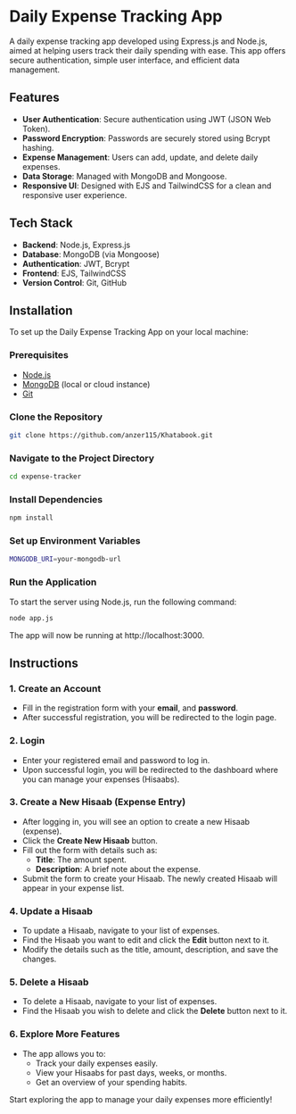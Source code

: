 # Daily Expense Tracking App

A daily expense tracking app developed using Express.js and Node.js, aimed at helping users track their daily spending with ease. This app offers secure authentication, simple user interface, and efficient data management.

## Features

- **User Authentication**: Secure authentication using JWT (JSON Web Token).
- **Password Encryption**: Passwords are securely stored using Bcrypt hashing.
- **Expense Management**: Users can add, update, and delete daily expenses.
- **Data Storage**: Managed with MongoDB and Mongoose.
- **Responsive UI**: Designed with EJS and TailwindCSS for a clean and responsive user experience.

## Tech Stack

- **Backend**: Node.js, Express.js
- **Database**: MongoDB (via Mongoose)
- **Authentication**: JWT, Bcrypt
- **Frontend**: EJS, TailwindCSS
- **Version Control**: Git, GitHub

## Installation

To set up the Daily Expense Tracking App on your local machine:

### Prerequisites

- [Node.js](https://nodejs.org/)
- [MongoDB](https://www.mongodb.com/) (local or cloud instance)
- [Git](https://git-scm.com/)

### Clone the Repository

```bash
git clone https://github.com/anzer115/Khatabook.git
```
### Navigate to the Project Directory
```bash
cd expense-tracker
```
### Install Dependencies
```bash
npm install
```
### Set up Environment Variables
```bash
MONGODB_URI=your-mongodb-url
```
### Run the Application

To start the server using Node.js, run the following command:

```bash
node app.js
```
The app will now be running at http://localhost:3000.


## Instructions

### 1. Create an Account
- Fill in the registration form with your **email**, and **password**.
- After successful registration, you will be redirected to the login page.

### 2. Login

- Enter your registered email and password to log in.
- Upon successful login, you will be redirected to the dashboard where you can manage your expenses (Hisaabs).

### 3. Create a New Hisaab (Expense Entry)

- After logging in, you will see an option to create a new Hisaab (expense).
- Click the **Create New Hisaab** button.
- Fill out the form with details such as:
  - **Title**: The amount spent.
  - **Description**: A brief note about the expense.
- Submit the form to create your Hisaab. The newly created Hisaab will appear in your expense list.

### 4. Update a Hisaab

- To update a Hisaab, navigate to your list of expenses.
- Find the Hisaab you want to edit and click the **Edit** button next to it.
- Modify the details such as the title, amount, description, and save the changes.

### 5. Delete a Hisaab

- To delete a Hisaab, navigate to your list of expenses.
- Find the Hisaab you wish to delete and click the **Delete** button next to it.


### 6. Explore More Features

- The app allows you to:
  - Track your daily expenses easily.
  - View your Hisaabs for past days, weeks, or months.
  - Get an overview of your spending habits.

Start exploring the app to manage your daily expenses more efficiently!
